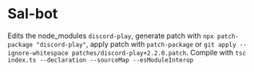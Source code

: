 # Sal-bot

Edits the node_modules `discord-play`, generate patch with `npx patch-package "discord-play"`, apply patch with `patch-package` or `git apply --ignore-whitespace patches/discord-play+2.2.0.patch`.
Compile with `tsc index.ts --declaration --sourceMap --esModuleInterop`